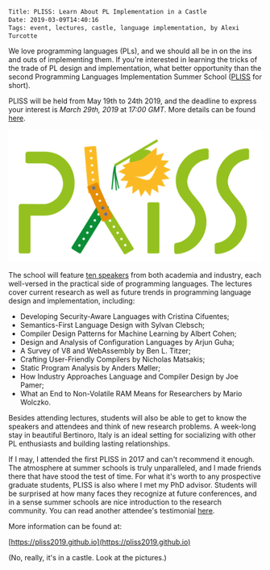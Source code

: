     Title: PLISS: Learn About PL Implementation in a Castle
    Date: 2019-03-09T14:40:16
    Tags: event, lectures, castle, language implementation, by Alexi Turcotte

We love programming languages (PLs), and we should all be in on the ins and outs of
implementing them.
If you're interested in learning the tricks of the trade of PL design and implementation,
what better opportunity than the second Programming Languages Implementation Summer
School ([PLISS](https://pliss2019.github.io/) for short).

PLISS will be held from May 19th to 24th 2019, and the deadline to express your interest is
_March 29th, 2019_ at _17:00 GMT_.
More details can be found [here](https://pliss2019.github.io/registration.html).

<!-- more -->

<img src="/img/pliss_summer_school_2017_logo.png" alt="PLISS logo" />

The school will feature [ten speakers](https://pliss2019.github.io/speakers.html)
from both academia and industry, each well-versed in the practical side of
programming languages.
The lectures cover current research as well as future trends in programming language
design and implementation, including:

- Developing Security-Aware Languages with Cristina Cifuentes;
- Semantics-First Language Design with Sylvan Clebsch;
- Compiler Design Patterns for Machine Learning by Albert Cohen;
- Design and Analysis of Configuration Languages by Arjun Guha;
- A Survey of V8 and WebAssembly by Ben L. Titzer;
- Crafting User-Friendly Compilers by Nicholas Matsakis;
- Static Program Analysis by Anders Møller;
- How Industry Approaches Language and Compiler Design by Joe Pamer;
- What an End to Non-Volatile RAM Means for Researchers by Mario Wolczko.

Besides attending lectures, students will also be able to get to know the speakers and
attendees and think of new research problems.
A week-long stay in beautiful Bertinoro, Italy is an ideal setting for socializing
with other PL enthusiasts and building lasting relationships.

If I may, I attended the first PLISS in 2017 and can't recommend it enough.
The atmosphere at summer schools is truly unparalleled, and I made friends there
that have stood the test of time.
For what it's worth to any prospective graduate students, PLISS is also where I met my PhD advisor.
Students will be surprised at how many faces they recognize at future conferences,
and in a sense summer schools are nice introduction to the research community.
You can read another attendee's testimonial [here](http://prl.ccs.neu.edu/blog/2017/06/05/report-pliss-2017/).

More information can be found at:

[https://pliss2019.github.io](https://pliss2019.github.io)

(No, really, it's in a castle.
Look at the pictures.)
